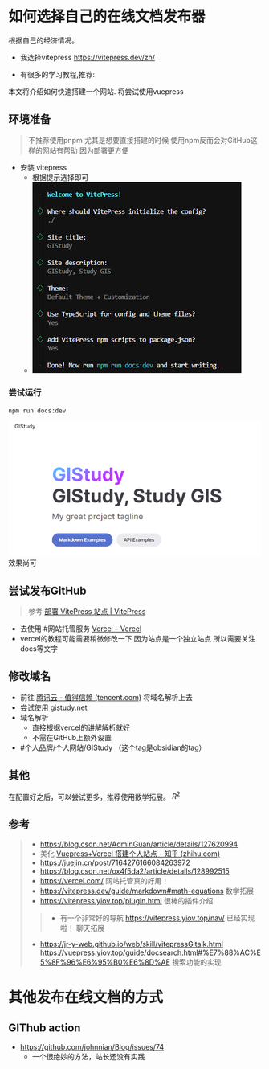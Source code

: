# 如何选择自己的在线文档发布器
根据自己的经济情况。
- 我选择vitepress
https://vitepress.dev/zh/

- 有很多的学习教程,推荐:

本文将介绍如何快速搭建一个网站.
将尝试使用vuepress


## 环境准备
> 不推荐使用pnpm 尤其是想要直接搭建的时候
> 使用npm反而会对GitHub这样的网站有帮助 因为部署更方便
- 安装 vitepress
	- 根据提示选择即可
	- ![alt text](<Pasted image 20240320143531.png>)
### 尝试运行
```
npm run docs:dev
```

![alt text](<Pasted image 20240320143805.png>)
效果尚可
## 尝试发布GitHub
> 参考 [部署 VitePress 站点 | VitePress](https://vitepress.dev/zh/guide/deploy) 
- 去使用 #网站托管服务 [Vercel – Vercel](https://vercel.com/shiqis-projects-2c9efbee)
- vercel的教程可能需要稍微修改一下 因为站点是一个独立站点 所以需要关注docs等文字

## 修改域名
- 前往 [腾讯云 - 值得信赖 (tencent.com)](https://cloud.tencent.com/)  将域名解析上去
- 尝试使用 gistudy.net
- 域名解析
	- 直接根据vercel的讲解解析就好
	- 不需在GitHub上额外设置 
- #个人品牌/个人网站/GIStudy  （这个tag是obsidian的tag）

## 其他
在配置好之后，可以尝试更多，推荐使用数学拓展。
$R^2$

## 参考
> - https://blog.csdn.net/AdminGuan/article/details/127620994
> - 美化  [Vuepress+Vercel 搭建个人站点 - 知乎 (zhihu.com)](https://zhuanlan.zhihu.com/p/359899236)
> - https://juejin.cn/post/7164276166084263972
> - https://blog.csdn.net/ox4f5da2/article/details/128992515
> - https://vercel.com/ 网站托管真的好用！
> - https://vitepress.dev/guide/markdown#math-equations 数学拓展
> - https://vitepress.yiov.top/plugin.html 很棒的插件介绍
> > - 有一个非常好的导航 https://vitepress.yiov.top/nav/  已经实现啦！
> 聊天拓展
> - https://jr-y-web.github.io/web/skill/vitepressGitalk.html
> https://vuepress.yiov.top/guide/docsearch.html#%E7%88%AC%E5%8F%96%E6%95%B0%E6%8D%AE 搜索功能的实现
>


# 其他发布在线文档的方式
## GIThub action
- https://github.com/johnnian/Blog/issues/74 
  - 一个很绝妙的方法，站长还没有实践